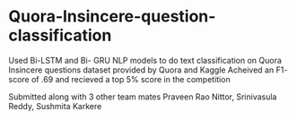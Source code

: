 # Quora-Insincere-question-classification
 Used Bi-LSTM and Bi- GRU NLP models to do text classification on
 Quora Insincere questions dataset provided by Quora and Kaggle
 Acheived an F1- score of .69 and recieved a top 5% score in the competition

 Submitted along with 3 other team mates
 Praveen Rao Nittor, Srinivasula Reddy, Sushmita Karkere

